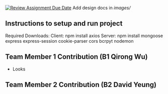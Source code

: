 [![Review Assignment Due Date](https://classroom.github.com/assets/deadline-readme-button-24ddc0f5d75046c5622901739e7c5dd533143b0c8e959d652212380cedb1ea36.svg)](https://classroom.github.com/a/9NDadFFr)
Add design docs in *images/*

## Instructions to setup and run project
Required Downloads:
Client: npm install axios
Server: npm install mongoose express express-session cookie-parser cors bcrpyt nodemon

## Team Member 1 Contribution (B1 Qirong Wu)
- Looks


## Team Member 2 Contribution (B2 David Yeung)
